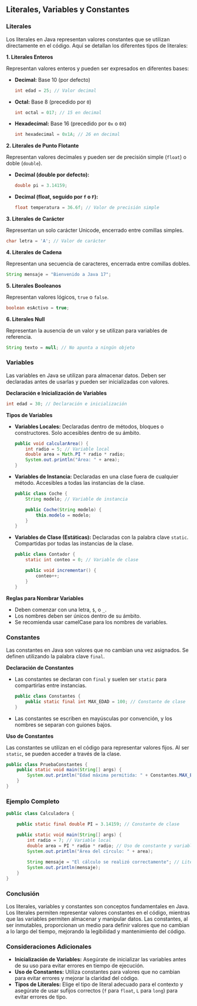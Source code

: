 ## Literales, Variables y Constantes

### Literales

Los literales en Java representan valores constantes que se utilizan directamente en el código. Aquí se detallan los diferentes tipos de literales:

**1. Literales Enteros**

Representan valores enteros y pueden ser expresados en diferentes bases:

- **Decimal:** Base 10 (por defecto)

  ```java
  int edad = 25; // Valor decimal
  ```

- **Octal:** Base 8 (precedido por `0`)

  ```java
  int octal = 017; // 15 en decimal
  ```

- **Hexadecimal:** Base 16 (precedido por `0x` o `0X`)

  ```java
  int hexadecimal = 0x1A; // 26 en decimal
  ```

**2. Literales de Punto Flotante**

Representan valores decimales y pueden ser de precisión simple (`float`) o doble (`double`).

- **Decimal (double por defecto):**

  ```java
  double pi = 3.14159;
  ```

- **Decimal (float, seguido por `f` o `F`):**

  ```java
  float temperatura = 36.6f; // Valor de precisión simple
  ```

**3. Literales de Carácter**

Representan un solo carácter Unicode, encerrado entre comillas simples.

```java
char letra = 'A'; // Valor de carácter
```

**4. Literales de Cadena**

Representan una secuencia de caracteres, encerrada entre comillas dobles.

```java
String mensaje = "Bienvenido a Java 17";
```

**5. Literales Booleanos**

Representan valores lógicos, `true` o `false`.

```java
boolean esActivo = true;
```

**6. Literales Null**

Representan la ausencia de un valor y se utilizan para variables de referencia.

```java
String texto = null; // No apunta a ningún objeto
```

### Variables

Las variables en Java se utilizan para almacenar datos. Deben ser declaradas antes de usarlas y pueden ser inicializadas con valores.

**Declaración e Inicialización de Variables**

```java
int edad = 30; // Declaración e inicialización
```

**Tipos de Variables**

- **Variables Locales:** Declaradas dentro de métodos, bloques o constructores. Solo accesibles dentro de su ámbito.

  ```java
  public void calcularArea() {
      int radio = 5; // Variable local
      double area = Math.PI * radio * radio;
      System.out.println("Área: " + area);
  }
  ```

- **Variables de Instancia:** Declaradas en una clase fuera de cualquier método. Accesibles a todas las instancias de la clase.

  ```java
  public class Coche {
      String modelo; // Variable de instancia

      public Coche(String modelo) {
          this.modelo = modelo;
      }
  }
  ```

- **Variables de Clase (Estáticas):** Declaradas con la palabra clave `static`. Compartidas por todas las instancias de la clase.

  ```java
  public class Contador {
      static int conteo = 0; // Variable de clase

      public void incrementar() {
          conteo++;
      }
  }
  ```

**Reglas para Nombrar Variables**

- Deben comenzar con una letra, `$`, o `_`.
- Los nombres deben ser únicos dentro de su ámbito.
- Se recomienda usar camelCase para los nombres de variables.

### Constantes

Las constantes en Java son valores que no cambian una vez asignados. Se definen utilizando la palabra clave `final`.

**Declaración de Constantes**

- Las constantes se declaran con `final` y suelen ser `static` para compartirlas entre instancias.

  ```java
  public class Constantes {
      public static final int MAX_EDAD = 100; // Constante de clase
  }
  ```

- Las constantes se escriben en mayúsculas por convención, y los nombres se separan con guiones bajos.

**Uso de Constantes**

Las constantes se utilizan en el código para representar valores fijos. Al ser `static`, se pueden acceder a través de la clase.

```java
public class PruebaConstantes {
    public static void main(String[] args) {
        System.out.println("Edad máxima permitida: " + Constantes.MAX_EDAD);
    }
}
```

### Ejemplo Completo

```java
public class Calculadora {

    public static final double PI = 3.14159; // Constante de clase

    public static void main(String[] args) {
        int radio = 7; // Variable local
        double area = PI * radio * radio; // Uso de constante y variable
        System.out.println("Área del círculo: " + area);
        
        String mensaje = "El cálculo se realizó correctamente"; // Literal de cadena
        System.out.println(mensaje);
    }
}
```

### Conclusión

Los literales, variables y constantes son conceptos fundamentales en Java. Los literales permiten representar valores constantes en el código, mientras que las variables permiten almacenar y manipular datos. Las constantes, al ser inmutables, proporcionan un medio para definir valores que no cambian a lo largo del tiempo, mejorando la legibilidad y mantenimiento del código.

### Consideraciones Adicionales

- **Inicialización de Variables:** Asegúrate de inicializar las variables antes de su uso para evitar errores en tiempo de ejecución.
- **Uso de Constantes:** Utiliza constantes para valores que no cambian para evitar errores y mejorar la claridad del código.
- **Tipos de Literales:** Elige el tipo de literal adecuado para el contexto y asegúrate de usar sufijos correctos (`f` para `float`, `L` para `long`) para evitar errores de tipo.
